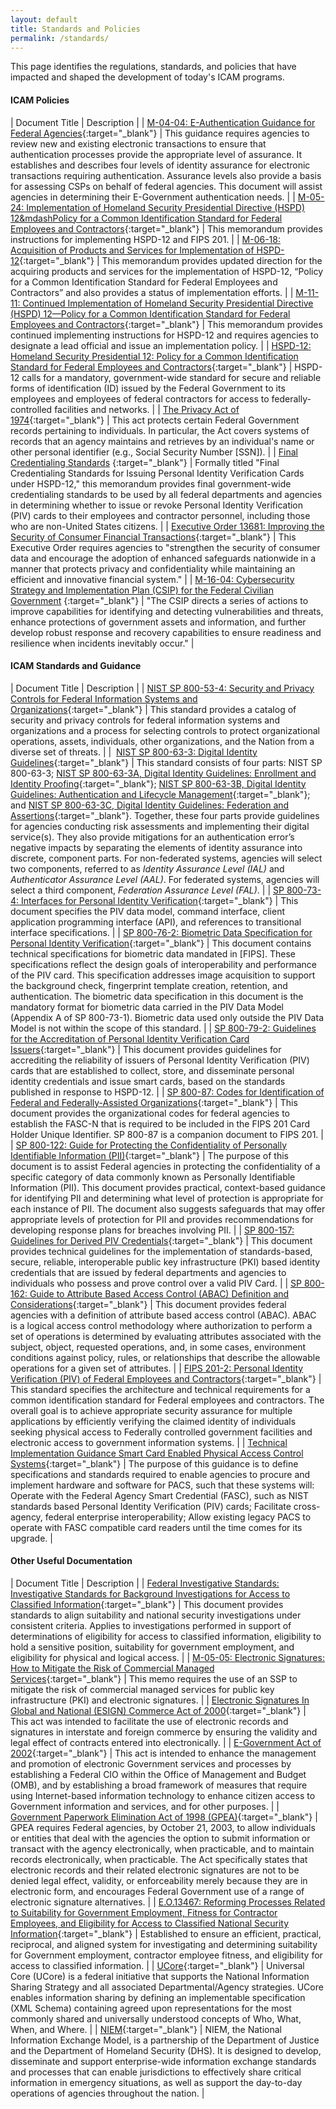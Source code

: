 ```yaml
---
layout: default
title: Standards and Policies
permalink: /standards/
---
```


This page identifies the regulations, standards, and policies that have impacted and shaped the development of today's ICAM programs.

#### ICAM Policies

|  Document Title  |  Description  |
|  [M-04-04: E-Authentication Guidance for Federal Agencies](https://www.whitehouse.gov/sites/whitehouse.gov/files/omb/memoranda/2004/m04-04.pdf){:target="_blank"}  |  This guidance requires agencies to review new and existing electronic transactions to ensure that authentication processes provide the appropriate level of assurance. It establishes and describes four levels of identity assurance for electronic transactions requiring authentication. Assurance levels also provide a basis for assessing CSPs on behalf of federal agencies. This document will assist agencies in determining their E-Government authentication needs.  |
|  [M-05-24: Implementation of Homeland Security Presidential Directive (HSPD) 12&mdashPolicy for a Common Identification Standard for Federal Employees and Contractors](https://www.whitehouse.gov/sites/whitehouse.gov/files/omb/memoranda/2005/m05-24.pdf){:target="_blank"}  |  This memorandum provides instructions for implementing HSPD-12 and FIPS 201.  |
|  [M-06-18: Acquisition of Products and Services for Implementation of HSPD-12](https://www.whitehouse.gov/sites/whitehouse.gov/files/omb/memoranda/2006/m06-18.pdf){:target="_blank"}  |  This memorandum provides updated direction for the acquiring products and services for the implementation of HSPD-12, “Policy for a Common Identification Standard for Federal Employees and Contractors” and also provides a status of implementation efforts.  |
|  [M-11-11: Continued Implementation of Homeland Security Presidential Directive (HSPD) 12&mdash;Policy for a Common Identification Standard for Federal Employees and Contractors](https://www.whitehouse.gov/sites/whitehouse.gov/files/omb/memoranda/2011/m11-11.pdf){:target="_blank"}  |  This memorandum provides continued implementing instructions for HSPD-12 and requires agencies to designate a lead official and issue an implementation policy.  |
|  [HSPD-12: Homeland Security Presidential 12: Policy for a Common Identification Standard for Federal Employees and Contractors](http://www.dhs.gov/homeland-security-presidential-directive-12){:target="_blank"}  |  HSPD-12 calls for a mandatory, government-wide standard for secure and reliable forms of identification (ID) issued by the Federal Government to its employees and employees of federal contractors for access to federally-controlled facilities and networks.  |
|  [The Privacy Act of 1974](http://www.justice.gov/opcl/privacy-act-1974){:target="_blank"}  |  This act protects certain Federal Government records pertaining to individuals. In particular, the Act covers systems of records that an agency maintains and retrieves by an individual's name or other personal identifier (e.g., Social Security Number [SSN]).  |
|  [Final Credentialing Standards](https://www.opm.gov/investigations/suitability-executive-agent/policy/final-credentialing-standards.pdf) {:target="_blank"}  |  Formally titled "Final Credentialing Standards for Issuing Personal Identity Verification Cards under HSPD-12," this memorandum provides final government-wide credentialing standards to be used by all federal departments and agencies in determining whether to issue or revoke Personal Identity Verification (PIV) cards to their employees and contractor personnel, including those who are non-United States citizens.  |
|  [Executive Order 13681: Improving the Security of Consumer Financial Transactions](https://www.gpo.gov/fdsys/pkg/DCPD-201400778/pdf/DCPD-201400778.pdf){:target="_blank"}  |  This Executive Order requires agencies to "strengthen the security of consumer data and encourage the adoption of enhanced safeguards nationwide in a manner that protects privacy and confidentiality while maintaining an efficient and innovative financial system."   |
|  [M-16-04: Cybersecurity Strategy and Implementation Plan (CSIP) for the Federal Civilian Government](https://www.whitehouse.gov/sites/whitehouse.gov/files/omb/memoranda/2016/m-16-04.pdf) {:target="_blank"}  |  "The CSIP directs a series of actions to improve capabilities for identifying and detecting vulnerabilities and threats, enhance protections of government assets and information, and further develop robust response and recovery capabilities to ensure readiness and resilience when incidents inevitably occur."   |


#### ICAM Standards and Guidance

|  Document Title  |  Description  |
|  [NIST SP 800-53-4: Security and Privacy Controls for Federal Information Systems and Organizations](http://nvlpubs.nist.gov/nistpubs/SpecialPublications/NIST.SP.800-53r4.pdf){:target="_blank"}  |  This standard provides a catalog of security and privacy controls for federal information systems and organizations and a process for selecting controls to protect organizational operations, assets, individuals, other organizations, and the Nation from a diverse set of threats. |
|  [NIST SP 800-63-3: Digital Identity Guidelines](https://nvlpubs.nist.gov/nistpubs/SpecialPublications/NIST.SP.800-63-3.pdf){:target="_blank"}  |  This standard consists of four parts: NIST SP 800-63-3; [NIST SP 800-63-3A, Digital Identity Guidelines: Enrollment and Identity Proofing](https://nvlpubs.nist.gov/nistpubs/SpecialPublications/NIST.SP.800-63a.pdf){:target="_blank"}; [NIST SP 800-63-3B, Digital Identity Guidelines: Authentication and Lifecycle Management](https://nvlpubs.nist.gov/nistpubs/SpecialPublications/NIST.SP.800-63b.pdf){:target="_blank"}; and [NIST SP 800-63-3C, Digital Identity Guidelines: Federation and Assertions](https://nvlpubs.nist.gov/nistpubs/SpecialPublications/NIST.SP.800-63c.pdf){:target="_blank"}.  Together, these four parts provide guidelines for agencies conducting risk assessments and implementing their digital service(s). They also provide mitigations for an authentication error’s negative impacts by separating the elements of identity assurance into discrete, component parts. For non-federated systems, agencies will select two components, referred to as _Identity Assurance Level (IAL)_ and _Authenticator Assurance Level (AAL)_. For federated systems, agencies will select a third component, _Federation Assurance Level (FAL)_. |
|  [SP 800-73-4: Interfaces for Personal Identity Verification](http://nvlpubs.nist.gov/nistpubs/SpecialPublications/NIST.SP.800-73-4.pdf){:target="_blank"}  |  This document specifies the PIV data model, command interface, client application programming interface (API), and references to transitional interface specifications.  |
|  [SP 800-76-2: Biometric Data Specification for Personal Identity Verification](http://nvlpubs.nist.gov/nistpubs/SpecialPublications/NIST.SP.800-76-2.pdf){:target="_blank"}  |  This document contains technical specifications for biometric data mandated in [FIPS]. These specifications reflect the design goals of interoperability and performance of the PIV card. This specification addresses image acquisition to support the background check, fingerprint template creation, retention, and authentication. The biometric data specification in this document is the mandatory format for biometric data carried in the PIV Data Model (Appendix A of SP 800-73-1). Biometric data used only outside the PIV Data Model is not within the scope of this standard.  |
|  [SP 800-79-2: Guidelines for the Accreditation of Personal Identity Verification Card Issuers](http://nvlpubs.nist.gov/nistpubs/SpecialPublications/NIST.SP.800-79-2.pdf){:target="_blank"}  |  This document provides guidelines for accrediting the reliability of issuers of Personal Identity Verification (PIV) cards that are established to collect, store, and disseminate personal identity credentials and issue smart cards, based on the standards published in response to HSPD-12.  |
|  [SP 800-87: Codes for Identification of Federal and Federally-Assisted Organizations](http://csrc.nist.gov/publications/PubsSPs.html){:target="_blank"}  |  This document provides the organizational codes for federal agencies to establish the FASC-N that is required to be included in the FIPS 201 Card Holder Unique Identifier. SP 800-87 is a companion document to FIPS 201.  |
|  [SP 800-122: Guide for Protecting the Confidentiality of Personally Identifiable Information (PII)](http://nvlpubs.nist.gov/nistpubs/Legacy/SP/nistspecialpublication800-122.pdf){:target="_blank"}  |  The purpose of this document is to assist Federal agencies in protecting the confidentiality of a specific category of data commonly known as Personally Identifiable Information (PII). This document provides practical, context-based guidance for identifying PII and determining what level of protection is appropriate for each instance of PII. The document also suggests safeguards that may offer appropriate levels of protection for PII and provides recommendations for developing response plans for breaches involving PII.  |
|  [SP 800-157: Guidelines for Derived PIV Credentials](http://nvlpubs.nist.gov/nistpubs/SpecialPublications/NIST.SP.800-157.pdf){:target="_blank"}  | This document provides technical guidelines for the implementation of standards-based, secure, reliable, interoperable public key infrastructure (PKI) based identity credentials that are issued by federal departments and agencies to individuals who possess and prove control over a valid PIV Card.  |
|  [SP 800-162: Guide to Attribute Based Access Control (ABAC) Definition and Considerations](http://nvlpubs.nist.gov/nistpubs/SpecialPublications/NIST.SP.800-162.pdf){:target="_blank"}  | This document provides federal agencies with a definition of attribute based access control (ABAC). ABAC is a logical access control methodology where authorization to perform a set of operations is determined by evaluating attributes associated with the subject, object, requested operations, and, in some cases, environment conditions against policy, rules, or relationships that describe the allowable operations for a given set of attributes.   |
|  [FIPS 201-2: Personal Identity Verification (PIV) of Federal Employees and Contractors](http://nvlpubs.nist.gov/nistpubs/FIPS/NIST.FIPS.201-2.pdf){:target="_blank"}  |  This standard specifies the architecture and technical requirements for a common identification standard for Federal employees and contractors. The overall goal is to achieve appropriate security assurance for multiple applications by efficiently verifying the claimed identity of individuals seeking physical access to Federally controlled government facilities and electronic access to government information systems.  |
|  [Technical Implementation Guidance Smart Card Enabled Physical Access Control Systems](https://www.idmanagement.gov/wp-content/uploads/sites/1171/uploads/TIG_SCEPACS_v2.2_0.pdf){:target="_blank"}  |  The purpose of this guidance is to define specifications and standards required to enable agencies to procure and implement hardware and software for PACS, such that these systems will: Operate with the Federal Agency Smart Credential (FASC), such as NIST standards based Personal Identity Verification (PIV) cards; Facilitate cross-agency, federal enterprise interoperability; Allow existing legacy PACS to operate with FASC compatible card readers until the time comes for its upgrade.  |


#### Other Useful Documentation

|  Document Title  |  Description  |
|  [Federal Investigative Standards: Investigative Standards for Background Investigations for Access to Classified Information](http://www.fas.org/sgp/spb/bginvest.html){:target="_blank"}  |  This document provides standards to align suitability and national security investigations under consistent criteria. Applies to investigations performed in support of determinations of eligibility for access to classified information, eligibility to hold a sensitive position, suitability for government employment, and eligibility for physical and logical access.  |
|  [M-05-05: Electronic Signatures: How to Mitigate the Risk of Commercial Managed Services](https://obamawhitehouse.archives.gov/sites/default/files/omb/assets/omb/memoranda/fy2005/m05-05.pdf){:target="_blank"}  |  This memo requires the use of an SSP to mitigate the risk of commercial managed services for public key infrastructure (PKI) and electronic signatures.  |
|  [Electronic Signatures In Global and National (ESIGN) Commerce Act of 2000](https://www.gpo.gov/fdsys/pkg/PLAW-106publ229/html/PLAW-106publ229.htm){:target="_blank"}  |  This act was intended to facilitate the use of electronic records and signatures in interstate and foreign commerce by ensuring the validity and legal effect of contracts entered into electronically.  |
|  [E-Government Act of 2002](https://www.gpo.gov/fdsys/pkg/PLAW-107publ347/html/PLAW-107publ347.htm){:target="_blank"}  |  This act is intended to enhance the management and promotion of electronic Government services and processes by establishing a Federal CIO within the Office of Management and Budget (OMB), and by establishing a broad framework of measures that require using Internet-based information technology to enhance citizen access to Government information and services, and for other purposes.  |
|  [Government Paperwork Elimination Act of 1998 (GPEA)](https://www.gpo.gov/fdsys/pkg/PLAW-105publ277/html/PLAW-105publ277.htm){:target="_blank"}  |  GPEA requires Federal agencies, by October 21, 2003, to allow individuals or entities that deal with the agencies the option to submit information or transact with the agency electronically, when practicable, and to maintain records electronically, when practicable. The Act specifically states that electronic records and their related electronic signatures are not to be denied legal effect, validity, or enforceability merely because they are in electronic form, and encourages Federal Government use of a range of electronic signature alternatives.  |
|  [E.O.13467: Reforming Processes Related to Suitability for Government Employment, Fitness for Contractor Employees, and Eligibility for Access to Classified National Security Information](http://www.fas.org/irp/offdocs/eo/eo-13467.pdf){:target="_blank"}  |  Established to ensure an efficient, practical, reciprocal, and aligned system for investigating and determining suitability for Government employment, contractor employee fitness, and eligibility for access to classified information.  |
|  [UCore](https://www.ise.gov/universal-core-ucore){:target="_blank"}  |  Universal Core (UCore) is a federal initiative that supports the National Information Sharing Strategy and all associated Departmental/Agency strategies. UCore enables information sharing by defining an implementable specification (XML Schema) containing agreed upon representations for the most commonly shared and universally understood concepts of Who, What, When, and Where.  |
|  [NIEM](http://www.niem.gov/){:target="_blank"}  |  NIEM, the National Information Exchange Model, is a partnership of the Department of Justice and the Department of Homeland Security (DHS). It is designed to develop, disseminate and support enterprise-wide information exchange standards and processes that can enable jurisdictions to effectively share critical information in emergency situations, as well as support the day-to-day operations of agencies throughout the nation.  |
